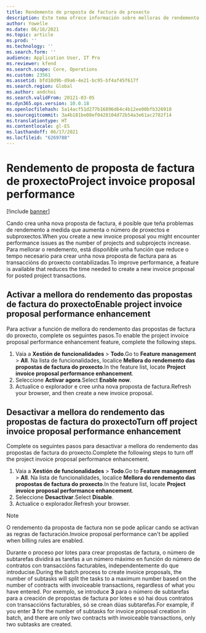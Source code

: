 ```yaml
---
title: Rendemento de proposta de factura de proxecto
description: Este tema ofrece información sobre melloras de rendemento para as propostas de factura do proxecto.
author: Yowelle
ms.date: 06/16/2021
ms.topic: article
ms.prod: ''
ms.technology: ''
ms.search.form: ''
audience: Application User, IT Pro
ms.reviewer: kfend
ms.search.scope: Core, Operations
ms.custom: 23561
ms.assetid: bfd18d9b-d9a6-4e21-bc95-bf4af45f617f
ms.search.region: Global
ms.author: andchoi
ms.search.validFrom: 20121-03-05
ms.dyn365.ops.version: 10.0.18
ms.openlocfilehash: 5a14acf51d277b16896d64c4b12ee00bfb326910
ms.sourcegitcommit: 3a4b181be08ef0428104d72b54a3e61ac2782f14
ms.translationtype: HT
ms.contentlocale: gl-ES
ms.lasthandoff: 06/17/2021
ms.locfileid: "6269788"
---
```

# <a name="project-invoice-proposal-performance"></a><span data-ttu-id="a9b82-103">Rendemento de proposta de factura de proxecto</span><span class="sxs-lookup"><span data-stu-id="a9b82-103">Project invoice proposal performance</span></span>

[!include [banner](../includes/banner.md)]

<span data-ttu-id="a9b82-104">Cando crea unha nova proposta de factura, é posible que teña problemas de rendemento a medida que aumenta o número de proxectos e subproxectos.</span><span class="sxs-lookup"><span data-stu-id="a9b82-104">When you create a new invoice proposal you might encounter performance issues as the number of projects and subprojects increase.</span></span> <span data-ttu-id="a9b82-105">Para mellorar o rendemento, está dispoñible unha función que reduce o tempo necesario para crear unha nova proposta de factura para as transaccións do proxecto contabilizadas.</span><span class="sxs-lookup"><span data-stu-id="a9b82-105">To improve performance, a feature is available that reduces the time needed to create a new invoice proposal for posted project transactions.</span></span>

## <a name="enable-project-invoice-proposal-performance-enhancement"></a><span data-ttu-id="a9b82-106">Activar a mellora do rendemento das propostas de factura do proxecto</span><span class="sxs-lookup"><span data-stu-id="a9b82-106">Enable project invoice proposal performance enhancement</span></span>
<span data-ttu-id="a9b82-107">Para activar a función de mellora do rendemento das propostas de factura do proxecto, complete os seguintes pasos.</span><span class="sxs-lookup"><span data-stu-id="a9b82-107">To enable the project invoice proposal performance enhancement feature, complete the following steps.</span></span>

1.  <span data-ttu-id="a9b82-108">Vaia a **Xestión de funcionalidades** > **Todo**.</span><span class="sxs-lookup"><span data-stu-id="a9b82-108">Go to **Feature management** > **All**.</span></span> <span data-ttu-id="a9b82-109">Na lista de funcionalidades, localice **Mellora do rendemento das propostas de factura do proxecto**.</span><span class="sxs-lookup"><span data-stu-id="a9b82-109">In the feature list, locate **Project invoice proposal performance enhancement**.</span></span>
2.  <span data-ttu-id="a9b82-110">Seleccione **Activar agora**.</span><span class="sxs-lookup"><span data-stu-id="a9b82-110">Select **Enable now**.</span></span>
3.  <span data-ttu-id="a9b82-111">Actualice o explorador e cree unha nova proposta de factura.</span><span class="sxs-lookup"><span data-stu-id="a9b82-111">Refresh your browser, and then create a new invoice proposal.</span></span>

## <a name="turn-off-project-invoice-proposal-performance-enhancement"></a><span data-ttu-id="a9b82-112">Desactivar a mellora do rendemento das propostas de factura do proxecto</span><span class="sxs-lookup"><span data-stu-id="a9b82-112">Turn off project invoice proposal performance enhancement</span></span>
<span data-ttu-id="a9b82-113">Complete os seguintes pasos para desactivar a mellora do rendemento das propostas de factura do proxecto.</span><span class="sxs-lookup"><span data-stu-id="a9b82-113">Complete the following steps to turn off the project invoice proposal performance enhancement.</span></span>

1.  <span data-ttu-id="a9b82-114">Vaia a **Xestión de funcionalidades** > **Todo**.</span><span class="sxs-lookup"><span data-stu-id="a9b82-114">Go to **Feature management** > **All**.</span></span> <span data-ttu-id="a9b82-115">Na lista de funcionalidades, localice **Mellora do rendemento das propostas de factura do proxecto**.</span><span class="sxs-lookup"><span data-stu-id="a9b82-115">In the feature list, locate **Project invoice proposal performance enhancement**.</span></span>
2.  <span data-ttu-id="a9b82-116">Seleccione **Desactivar**.</span><span class="sxs-lookup"><span data-stu-id="a9b82-116">Select **Disable**.</span></span>
3.  <span data-ttu-id="a9b82-117">Actualice o explorador.</span><span class="sxs-lookup"><span data-stu-id="a9b82-117">Refresh your browser.</span></span>

> [!NOTE]
> <span data-ttu-id="a9b82-118">O rendemento da proposta de factura non se pode aplicar cando se activan as regras de facturación.</span><span class="sxs-lookup"><span data-stu-id="a9b82-118">Invoice proposal performance can't be applied when billing rules are enabled.</span></span>
> 
> <span data-ttu-id="a9b82-119">Durante o proceso por lotes para crear propostas de factura, o número de subtarefas dividirá as tarefas a un número máximo en función do número de contratos con transaccións facturables, independentemente do que introducise.</span><span class="sxs-lookup"><span data-stu-id="a9b82-119">During the batch process to create invoice proposals, the number of subtasks will split the tasks to a maximum number based on the number of contracts with invoiceable transactions, regardless of what you have entered.</span></span> <span data-ttu-id="a9b82-120">Por exemplo, se introduce **3** para o número de subtarefas para a creación de propostas de factura por lotes e só hai dous contratos con transaccións facturables, só se crean dúas subtarefas.</span><span class="sxs-lookup"><span data-stu-id="a9b82-120">For example, if you enter **3** for the number of subtasks for invoice proposal creation in batch, and there are only two contracts with invoiceable transactions, only two subtasks are created.</span></span>
